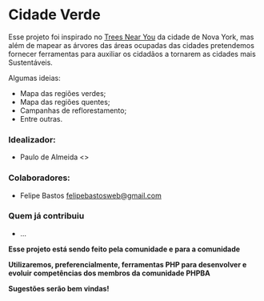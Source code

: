 # Cidade Verde

Esse projeto foi inspirado no [Trees Near You](http://www.treesnearyou.com/) da cidade de Nova York, mas além de mapear as árvores das áreas ocupadas das cidades pretendemos fornecer ferramentas para auxiliar os cidadãos a tornarem as cidades mais Sustentáveis.

Algumas ideias:
 * Mapa das regiões verdes;
 * Mapa das regiões quentes;
 * Campanhas de reflorestamento;
 * Entre outras.

### Idealizador:
- Paulo de Almeida <>

### Colaboradores:
- Felipe Bastos <felipebastosweb@gmail.com>

### Quem já contribuiu
- ...

**Esse projeto está sendo feito pela comunidade e para a comunidade**

**Utilizaremos, preferencialmente, ferramentas PHP para desenvolver e evoluir competências dos membros da comunidade PHPBA**

**Sugestões serão bem vindas!**
